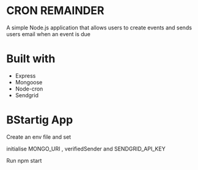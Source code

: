 <h1>CRON REMAINDER</h1>


 <p>A simple Node.js application that allows users to create events and sends users email when an event is due</p>
 <h1>Built with</h1>
 <ul>
 <li>Express</li>
  <li>Mongoose</li>
   <li>Node-cron</li>
   <li>Sendgrid</li>
 </ul>


 <h1>BStartig App</h1>
<p>Create an env file and set </p>
<p>
initialise 
MONGO_URI ,
verifiedSender and 
SENDGRID_API_KEY 
</p>
<p>Run npm start</p>